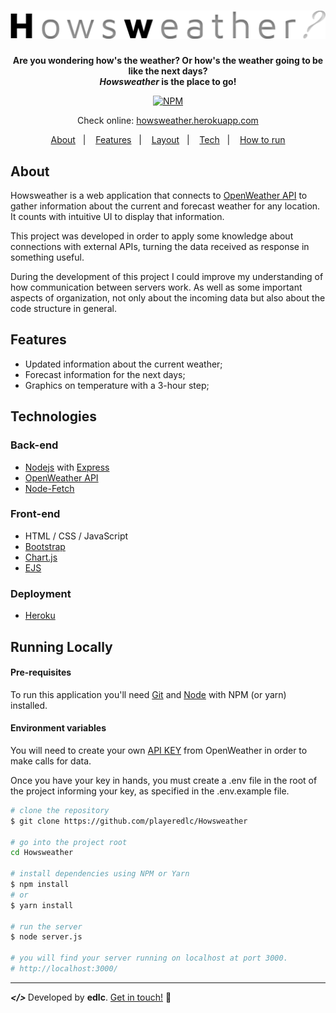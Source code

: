<h1 align="center">
	<img src="https://github.com/playeredlc/Howsweather/blob/master/src/public/images/howsweather-logo.svg">
</h1>

<div align="center">

<strong>Are you wondering how's the weather? Or how's the weather going to be like the next days?<br>
	<i>Howsweather</i> is the place to go!</strong><br>

[![NPM](https://img.shields.io/npm/l/react)](https://github.com/playeredlc/Howsweather/blob/master/LICENSE)

Check online: [howsweather.herokuapp.com](https://howsweather.herokuapp.com/)

[About](#about)&nbsp;&nbsp;&nbsp;|&nbsp;&nbsp;&nbsp;
[Features](#features)&nbsp;&nbsp;&nbsp;|&nbsp;&nbsp;&nbsp;
[Layout](#layout)&nbsp;&nbsp;&nbsp;|&nbsp;&nbsp;&nbsp;
[Tech](#technologies)&nbsp;&nbsp;&nbsp;|&nbsp;&nbsp;&nbsp;
[How to run](#running-locally)

</div>

## About
Howsweather is a web application that connects to [OpenWeather API](https://openweathermap.org/api) to gather information about the current and forecast weather for any location. It counts with intuitive UI to display that information.

This project was developed in order to apply some knowledge about connections with external APIs, turning the data received as response in something useful.

During the development of this project I could improve my understanding of how communication between servers work. As well as some important aspects of organization, not only about the incoming data but also about the code structure in general.

## Features
* Updated information about the current weather;
* Forecast information for the next days;
* Graphics on temperature with a 3-hour step;

## Technologies

### Back-end
* [Nodejs](https://nodejs.org/en/) with [Express](https://expressjs.com/)
* [OpenWeather API](https://openweathermap.org/api)
* [Node-Fetch](https://www.npmjs.com/package/node-fetch)

### Front-end
* HTML / CSS / JavaScript
* [Bootstrap](https://getbootstrap.com/)
* [Chart.js](https://www.chartjs.org/)
* [EJS](https://ejs.co/)

### Deployment
* [Heroku](https://devcenter.heroku.com/)

## Running Locally
#### Pre-requisites
To run this application you'll need [Git](https://git-scm.com/book/en/v2/Getting-Started-Installing-Git) and [Node](https://nodejs.org/en/download/) with NPM (or yarn) installed.

#### Environment variables
You will need to create your own [API KEY](https://openweathermap.org/appid#apikey) from OpenWeather in order to make calls for data.

Once you have your key in hands, you must create a .env file in the root of the project informing your key, as specified in the .env.example file.

```bash
# clone the repository
$ git clone https://github.com/playeredlc/Howsweather

# go into the project root
cd Howsweather

# install dependencies using NPM or Yarn
$ npm install
# or
$ yarn install

# run the server
$ node server.js

# you will find your server running on localhost at port 3000.
# http://localhost:3000/

```

<hr>

<strong><i> </> </i></strong> Developed by <strong>edlc</strong>. [Get in touch!](https://github.com/playeredlc) :metal:

<br>